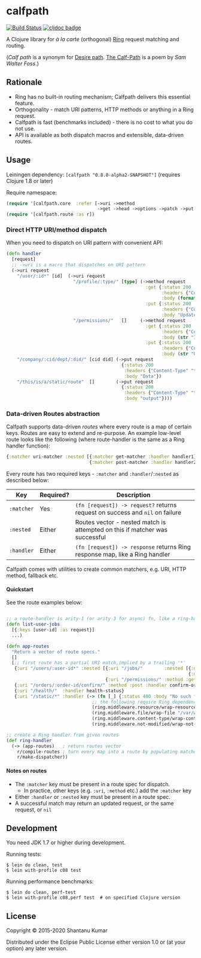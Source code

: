 # calfpath

[![Build Status](https://travis-ci.org/kumarshantanu/calfpath.svg)](https://travis-ci.org/kumarshantanu/calfpath)
[![cljdoc badge](https://cljdoc.org/badge/calfpath/calfpath)](https://cljdoc.org/d/calfpath/calfpath)

A Clojure library for _à la carte_ (orthogonal) [Ring](https://github.com/ring-clojure/ring) request matching and routing.

(_Calf path_ is a synonym for [Desire path](http://en.wikipedia.org/wiki/Desire_path).
[The Calf-Path](http://www.poets.org/poetsorg/poem/calf-path) is a poem by _Sam Walter Foss_.)


## Rationale

- Ring has no built-in routing mechanism; Calfpath delivers this essential feature.
- Orthogonality - match URI patterns, HTTP methods or anything in a Ring request.
- Calfpath is fast (benchmarks included) - there is no cost to what you do not use.
- API is available as both dispatch macros and extensible, data-driven routes.


## Usage

Leiningen dependency: `[calfpath "0.8.0-alpha2-SNAPSHOT"]` (requires Clojure 1.8 or later)

Require namespace:
```clojure
(require '[calfpath.core  :refer [->uri ->method
                                  ->get ->head ->options ->patch ->put ->post ->delete]])
(require '[calfpath.route :as r])
```


### Direct HTTP URI/method dispatch

When you need to dispatch on URI pattern with convenient API:
```clojure
(defn handler
  [request]
  ;; ->uri is a macro that dispatches on URI pattern
  (->uri request
    "/user/:id*" [id]  (->uri request
                         "/profile/:type/" [type] (->method request
                                                    :get {:status 200
                                                          :headers {"Content-Type" "text/plain"}
                                                          :body (format "ID: %s, Type: %s" id type)}
                                                    :put {:status 200
                                                          :headers {"Content-Type" "text/plain"}
                                                          :body "Updated"})
                         "/permissions/"   []     (->method request
                                                    :get {:status 200
                                                          :headers {"Content-Type" "text/plain"}
                                                          :body (str "ID: " id)}
                                                    :put {:status 200
                                                          :headers {"Content-Type" "text/plain"}
                                                          :body (str "Updated ID: " id)}))
    "/company/:cid/dept/:did/" [cid did] (->put request
                                           {:status 200
                                            :headers {"Content-Type" "text/plain"}
                                            :body "Data"})
    "/this/is/a/static/route"  []        (->put request
                                           {:status 200
                                            :headers {"Content-Type" "text/plain"}
                                            :body "output"})))
```


### Data-driven Routes abstraction

Calfpath supports data-driven _routes_ where every route is a map of certain keys. Routes are easy to
extend and re-purpose. An example low-level route looks like the following (where route-handler is the
same as a Ring handler function):

```clojure
{:matcher uri-matcher :nested [{:matcher get-matcher :handler handler1}
                               {:matcher post-matcher :handler handler2}]}
```

Every route has two required keys - `:matcher` and `:handler`/`:nested` as described below:

| Key        | Required? | Description |
|------------|-----------|-------------|
| `:matcher` |    Yes    | `(fn [request]) -> request?` returns request on success and `nil` on failure |
| `:nested`  |   Either  | Routes vector - nested match is attempted on this if matcher was successful |
| `:handler` |   Either  | `(fn [request]) -> response` returns Ring response map, like a Ring handler |

Calfpath comes with utilities to create common matchers, e.g. URI, HTTP method, fallback etc.

#### Quickstart

See the route examples below:

```clojure

;; a route-handler is arity-1 (or arity-3 for async) fn, like a ring-handler
(defn list-user-jobs
  [{:keys [user-id] :as request}]
  ...)

(defn app-routes
  "Return a vector of route specs."
  []
  [;; first route has a partial URI match,implied by a trailing '*'
   {:uri "/users/:user-id*" :nested [{:uri "/jobs/"        :nested [{:method :get  :handler list-user-jobs}
                                                                    {:method :post :handler assign-job}]}
                                     {:uri "/permissions/" :method :get :handler permissions-hanler}]}
   {:uri "/orders/:order-id/confirm/" :method :post :handler confirm-order}        ; :uri is lifted over :method
   {:uri "/health/"  :handler health-status}
   {:uri "/static/*" :handler (-> (fn [_] {:status 400 :body "No such file"})      ; static files serving example
                                ;; the following require Ring dependency in your project
                                (ring.middleware.resource/wrap-resource "public")  ; render files from classpath
                                (ring.middleware.file/wrap-file "/var/www/public") ; render files from filesystem
                                (ring.middleware.content-type/wrap-content-type)
                                (ring.middleware.not-modified/wrap-not-modified))}])

;; create a Ring handler from given routes
(def ring-handler
  (-> (app-routes)   ; return routes vector
    r/compile-routes ; turn every map into a route by populating matchers in them
    r/make-dispatcher))
```

#### Notes on routes

- The `:matcher` key must be present in a route spec for dispatch.
  - In practice, other keys (e.g. `:uri`, `:method` etc.) add the `:matcher` key
- Either `:handler` or `:nested` key must be present in a route spec.
- A successful match may return an updated request, or the same request, or `nil`


## Development

You need JDK 1.7 or higher during development.

Running tests:

```shell
$ lein do clean, test
$ lein with-profile c08 test
```

Running performance benchmarks:

```shell
$ lein do clean, perf-test
$ lein with-profile c08,perf test  # on specified Clojure version
```


## License

Copyright © 2015-2020 Shantanu Kumar

Distributed under the Eclipse Public License either version 1.0 or (at
your option) any later version.
